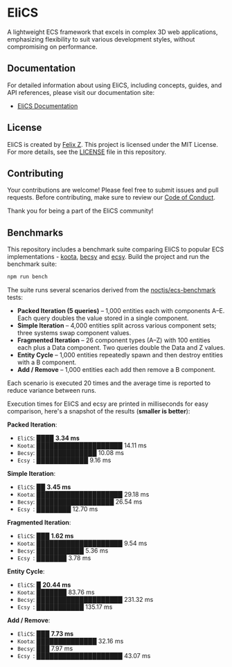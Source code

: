 # EliCS

A lightweight ECS framework that excels in complex 3D web applications, emphasizing flexibility to suit various development styles, without compromising on performance.

## Documentation

For detailed information about using EliCS, including concepts, guides, and API references, please visit our documentation site:

- [EliCS Documentation](https://elixr-games.github.io/elics/)

## License

EliCS is created by [Felix Z](https://github.com/felixtrz). This project is licensed under the MIT License. For more details, see the [LICENSE](LICENSE) file in this repository.

## Contributing

Your contributions are welcome! Please feel free to submit issues and pull requests. Before contributing, make sure to review our [Code of Conduct](CODE_OF_CONDUCT.md).

Thank you for being a part of the EliCS community!

## Benchmarks

This repository includes a benchmark suite comparing EliCS to popular ECS implementations - [koota](https://github.com/pmndrs/koota), [becsy](https://lastolivegames.github.io/becsy/) and [ecsy](https://ecsyjs.github.io/ecsy/). Build the project and run the benchmark suite:

```bash
npm run bench
```

The suite runs several scenarios derived from the [noctjs/ecs-benchmark](https://github.com/noctjs/ecs-benchmark) tests:

- **Packed Iteration (5 queries)** – 1,000 entities each with components A–E. Each query doubles the value stored in a single component.
- **Simple Iteration** – 4,000 entities split across various component sets; three systems swap component values.
- **Fragmented Iteration** – 26 component types (A–Z) with 100 entities each plus a Data component. Two queries double the Data and Z values.
- **Entity Cycle** – 1,000 entities repeatedly spawn and then destroy entities with a B component.
- **Add / Remove** – 1,000 entities each add then remove a B component.

Each scenario is executed 20 times and the average time is reported to reduce variance between runs.

Execution times for EliCS and ecsy are printed in milliseconds for easy comparison, here's a snapshot of the results (**smaller is better**):

<!-- benchmark-start -->

**Packed Iteration**:

- `EliCS`: ████ **3.34 ms**
- `Koota`: ████████████████████ 14.11 ms
- `Becsy`: ██████████████ 10.08 ms
- `Ecsy `: ████████████ 9.16 ms

**Simple Iteration**:

- `EliCS`: ██ **3.45 ms**
- `Koota`: ████████████████████ 29.18 ms
- `Becsy`: ██████████████████ 26.54 ms
- `Ecsy `: ████████ 12.70 ms

**Fragmented Iteration**:

- `EliCS`: ███ **1.62 ms**
- `Koota`: ████████████████████ 9.54 ms
- `Becsy`: ███████████ 5.36 ms
- `Ecsy `: ███████ 3.78 ms

**Entity Cycle**:

- `EliCS`: █ **20.44 ms**
- `Koota`: ███████ 83.76 ms
- `Becsy`: ████████████████████ 231.32 ms
- `Ecsy `: ███████████ 135.17 ms

**Add / Remove**:

- `EliCS`: ███ **7.73 ms**
- `Koota`: ██████████████ 32.16 ms
- `Becsy`: ███ 7.97 ms
- `Ecsy `: ████████████████████ 43.07 ms
<!-- benchmark-end -->
